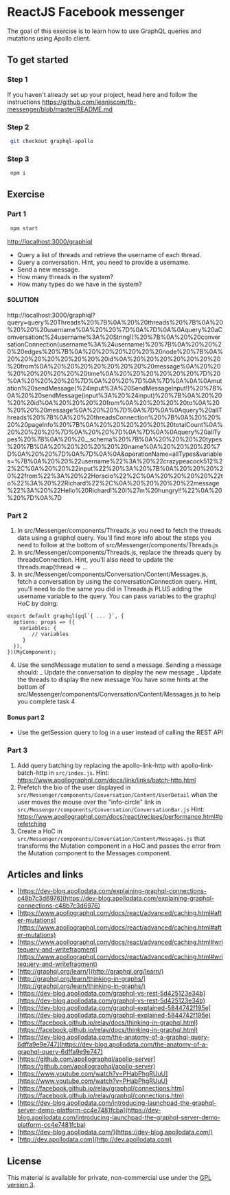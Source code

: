 # ReactJS Facebook messenger

The goal of this exercise is to learn how to use GraphQL queries and mutations using Apollo client.

## To get started

### Step 1

If you haven't already set up your project, head here and follow the instructions https://github.com/leanjscom/fb-messenger/blob/master/README.md

### Step 2

```sh
 git checkout graphql-apollo
```

### Step 3

```sh
 npm i
```

## Exercise

### Part 1

```sh
 npm start
```

[http://localhost:3000/graphiql](http://localhost:3000/graphiql)

- Query a list of threads and retrieve the username of each thread.
- Query a conversation. Hint, you need to provide a username.
- Send a new message.
- How many threads in the system?
- How many types do we have in the system?

#### SOLUTION

http://localhost:3000/graphiql?query=query%20Threads%20%7B%0A%20%20threads%20%7B%0A%20%20%20%20username%0A%20%20%7D%0A%7D%0A%0Aquery%20aComversation(%24username%3A%20String!)%20%7B%0A%20%20conversationConnection(username%3A%24username)%20%7B%0A%20%20%20%20edges%20%7B%0A%20%20%20%20%20%20node%20%7B%0A%20%20%20%20%20%20%20%20id%0A%20%20%20%20%20%20%20%20from%0A%20%20%20%20%20%20%20%20message%0A%20%20%20%20%20%20%20%20time%0A%20%20%20%20%20%20%7D%20%0A%20%20%20%20%7D%0A%20%20%7D%0A%7D%0A%0A%0Amutation%20sendMessage(%24input%3A%20SendMessageInput!)%20%7B%0A%20%20sendMessage(input%3A%20%24input)%20%7B%0A%20%20%20%20id%0A%20%20%20%20from%0A%20%20%20%20to%0A%20%20%20%20message%0A%20%20%7D%0A%7D%0A%0Aquery%20allThreads%20%7B%0A%20%20threadsConnection%20%7B%0A%20%20%20%20pageInfo%20%7B%0A%20%20%20%20%20%20totalCount%0A%20%20%20%20%7D%0A%20%20%7D%0A%7D%0A%0Aquery%20allTypes%20%7B%0A%20%20__schema%20%7B%0A%20%20%20%20types%20%7B%0A%20%20%20%20%20%20name%0A%20%20%20%20%7D%0A%20%20%7D%0A%7D%0A%0A&operationName=allTypes&variables=%7B%0A%20%20%22username%22%3A%20%22crazypeacock512%22%2C%0A%20%20%22input%22%20%3A%20%7B%0A%20%20%20%20%22from%22%3A%20%22Horacio%22%2C%0A%20%20%20%20%22to%22%3A%20%22Richard%22%2C%0A%20%20%20%20%22message%22%3A%20%22Hello%20Richard!%20I%27m%20hungry!!%22%0A%20%20%7D%0A%7D

### Part 2

1. In src/Messenger/components/Threads.js you need to fetch the threads data using a graphql query. You'll find more info about the steps you need to follow at the bottom of src/Messenger/components/Threads.js
2. In src/Messenger/components/Threads.js, replace the threads query by threadsConnection. Hint, you'll also need to update the threads.map(thread => ...
3. In src/Messenger/components/Conversation/Content/Messages.js, fetch a conversation by using the conversationConnection query. Hint, you'll need to do the same you did in Threads.js PLUS adding the username variable to the query. You can pass variables to the graphql HoC by doing:

```
export default graphql(gql`{ ... }`, {
  options: props => ({
    variables: {
        // variables
     }
  }),
})(MyComponent);
```

4. Use the sendMessage mutation to send a message. Sending a message should:
   _ Update the conversation to display the new message
   _ Update the threads to display the new message
   You have some hints at the bottom of src/Messenger/components/Conversation/Content/Messages.js to help you complete task 4

#### Bonus part 2

- Use the getSession query to log in a user instead of calling the REST API

### Part 3

1. Add query batching by replacing the apollo-link-http with apollo-link-batch-http in `src/index.js`. Hint: https://www.apollographql.com/docs/link/links/batch-http.html
2. Prefetch the bio of the user displayed in `src/Messenger/components/Conversation/Content/UserDetail` when the user moves the mouse over the "info-circle" link in `src/Messenger/components/Conversation/ConversationBar.js` Hint: https://www.apollographql.com/docs/react/recipes/performance.html#prefetching
3. Create a HoC in `src/Messenger/components/Conversation/Content/Messages.js` that transforms the Mutation component in a HoC and passes the error from the Mutation component to the Messages component.

## Articles and links

- [https://dev-blog.apollodata.com/explaining-graphql-connections-c48b7c3d6976](https://dev-blog.apollodata.com/explaining-graphql-connections-c48b7c3d6976)
- [https://www.apollographql.com/docs/react/advanced/caching.html#after-mutations](https://www.apollographql.com/docs/react/advanced/caching.html#after-mutations)
- [https://www.apollographql.com/docs/react/advanced/caching.html#writequery-and-writefragment](https://www.apollographql.com/docs/react/advanced/caching.html#writequery-and-writefragment)
- [http://graphql.org/learn/](http://graphql.org/learn/)
- [http://graphql.org/learn/thinking-in-graphs/](http://graphql.org/learn/thinking-in-graphs/)
- [https://dev-blog.apollodata.com/graphql-vs-rest-5d425123e34b](https://dev-blog.apollodata.com/graphql-vs-rest-5d425123e34b)
- [https://dev-blog.apollodata.com/graphql-explained-5844742f195e](https://dev-blog.apollodata.com/graphql-explained-5844742f195e)
- [https://facebook.github.io/relay/docs/thinking-in-graphql.html](https://facebook.github.io/relay/docs/thinking-in-graphql.html)
- [https://dev-blog.apollodata.com/the-anatomy-of-a-graphql-query-6dffa9e9e747](https://dev-blog.apollodata.com/the-anatomy-of-a-graphql-query-6dffa9e9e747)
- [https://github.com/apollographql/apollo-server](https://github.com/apollographql/apollo-server)
- [https://www.youtube.com/watch?v=PHabPhgRUuU](https://www.youtube.com/watch?v=PHabPhgRUuU)
- [https://facebook.github.io/relay/graphql/connections.htm](https://facebook.github.io/relay/graphql/connections.htm)
- [https://dev-blog.apollodata.com/introducing-launchpad-the-graphql-server-demo-platform-cc4e7481fcba](https://dev-blog.apollodata.com/introducing-launchpad-the-graphql-server-demo-platform-cc4e7481fcba)
- [https://dev-blog.apollodata.com/](https://dev-blog.apollodata.com/)
- [http://dev.apollodata.com](http://dev.apollodata.com)

## License

This material is available for private, non-commercial use under the [GPL version 3](http://www.gnu.org/licenses/gpl-3.0-standalone.html).
